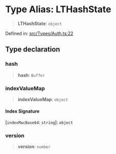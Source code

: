 # Type Alias: LTHashState

> **LTHashState**: `object`

Defined in: [src/Types/Auth.ts:22](https://github.com/Fokusdotid/bail/blob/8a30cf93a8ac726f06d1ad6578695812a8253e53/src/Types/Auth.ts#L22)

## Type declaration

### hash

> **hash**: `Buffer`

### indexValueMap

> **indexValueMap**: `object`

#### Index Signature

\[`indexMacBase64`: `string`\]: `object`

### version

> **version**: `number`
